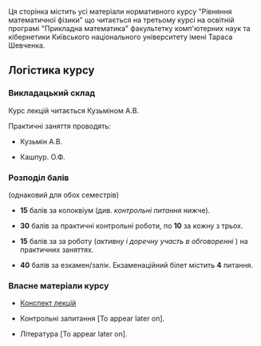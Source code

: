 Ця сторінка містить усі матеріали нормативного курсу "Рівняння математичної фізики" що читається на третьому курсі на освітній програмі "Прикладна математика" факультетку комп'ютерних наук та кібернетики Київського національного університету імені Тараса Шевченка.

## Логістика курсу

### Викладацький склад

Курс лекцій читається Кузьміном А.В.

Практичні заняття проводять:

- Кузьмін А.В.

- Кашпур. О.Ф.

### Розподіл балів

(однаковий для обох семестрів)

- **15** балів за колоквіум (див. _контрольні питання_ нижче).

- **30** балів за практичні контрольні роботи, по **10** за кожну з трьох.

- **15** балів за за роботу (_активну і доречну участь в обговоренні_ ) на практичних заняттях.

- **40** балів за езкамен/залік. Екзаменаційний білет містить **4** питання.

<!--Оскільки більше **100** балів бути не може, то у разі перебору ~~бали згорають~~ ставимо max.-->

### Власне матеріали курсу

- [Конспект лекцій](lectures/lectures.md)

- Контрольні запитання [To appear later on].

- Література [To appear later on].
